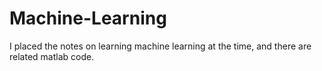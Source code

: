 # Machine-Learning
I placed the notes on learning machine learning at the time, and there are related matlab code.
